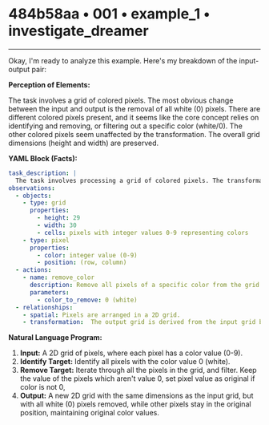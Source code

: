 # 484b58aa • 001 • example_1 • investigate_dreamer

---
Okay, I'm ready to analyze this example. Here's my breakdown of the input-output pair:

**Perception of Elements:**

The task involves a grid of colored pixels. The most obvious change between the input and output is the removal of all white (0) pixels. There are different colored pixels present, and it seems like the core concept relies on identifying and removing, or filtering out a specific color (white/0). The other colored pixels seem unaffected by the transformation. The overall grid dimensions (height and width) are preserved.

**YAML Block (Facts):**



```yaml
task_description: |
  The task involves processing a grid of colored pixels. The transformation rule is to remove or filter out all pixels of a specific color, while preserving the others.
observations:
  - objects:
    - type: grid
      properties:
        - height: 29
        - width: 30
        - cells: pixels with integer values 0-9 representing colors
    - type: pixel
      properties:
        - color: integer value (0-9)
        - position: (row, column)
  - actions:
    - name: remove_color
      description: Remove all pixels of a specific color from the grid.
      parameters:
        - color_to_remove: 0 (white)
  - relationships:
    - spatial: Pixels are arranged in a 2D grid.
    - transformation:  The output grid is derived from the input grid by removing all white pixels.

```



**Natural Language Program:**

1.  **Input:** A 2D grid of pixels, where each pixel has a color value (0-9).
2.  **Identify Target:** Identify all pixels with the color value 0 (white).
3.  **Remove Target:** Iterate through all the pixels in the grid, and filter. Keep the value of the pixels which aren't value 0, set pixel value as original if color is not 0,
4.  **Output:** A new 2D grid with the same dimensions as the input grid, but with all white (0) pixels removed, while other pixels stay in the original position, maintaining original color values.


